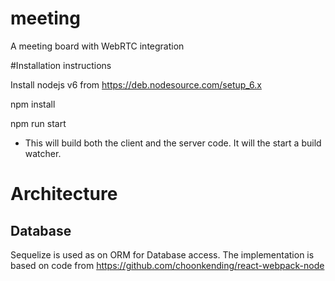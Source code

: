 # meeting
A meeting board with WebRTC integration

#Installation instructions

Install nodejs v6 from
https://deb.nodesource.com/setup_6.x

npm install

npm run start
- This will build both the client and the server code. It will the start a build watcher.


# Architecture

## Database
Sequelize is used as on ORM for Database access. The implementation is based on code from
https://github.com/choonkending/react-webpack-node
